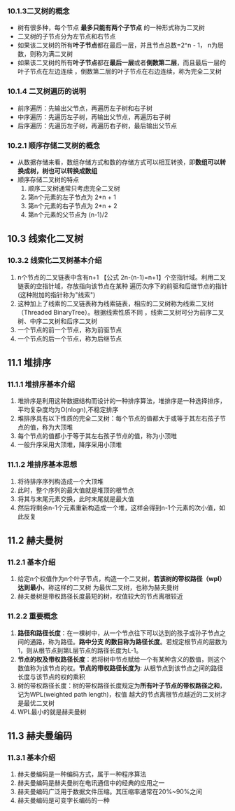 ### 10.1.3二叉树的概念
- 树有很多种，每个节点 **最多只能有两个子节点** 的一种形式称为二叉树
- 二叉树的子节点分为左节点和右节点
- 如果该二叉树的所有**叶子节点**都在最后一层，并且节点总数=2^n - 1， n为层数，则称为满二叉树
- 如果该二叉树的所有**叶子节点**都在**最后一层**或者**倒数第二层**，而且最后一层的叶子节点在左边连续
，倒数第二层的叶子节点在右边连续，称为完全二叉树

### 10.1.4 二叉树遍历的说明
- 前序遍历：先输出父节点，再遍历左子树和右子树
- 中序遍历：先遍历左子树，再输出父节点，再遍历右子树
- 后序遍历：先遍历左子树，再遍历右子树，最后输出父节点

### 10.2.1 顺序存储二叉树的概念
 - 从数据存储来看，数组存储方式和数的存储方式可以相互转换，即**数组可以转换成树，树也可以转换成数组**
 - 顺序存储二叉树的特点
    1. 顺序二叉树通常只考虑完全二叉树
    2. 第n个元素的左子节点为 2*n + 1
    3. 第n个元素的右子节点为 2*n + 2
    4. 第n个元素的父节点为   (n-1)/2
    
## 10.3 线索化二叉树
### 10.3.2 线索化二叉树基本介绍
1. n个节点的二叉链表中含有n+1 【公式 2n-(n-1)=n+1】个空指针域。利用二叉链表的空指针域，存放指向该节点在某种
遍历次序下的前驱和后继节点的指针 (这种附加的指针称为"线索")
2. 这种加上了线索的二叉链表称为线索链表，相应的二叉树称为线索二叉树（Threaded BinaryTree）。根据线索性质不同
，线索二叉树可分为前序二叉树、中序二叉树和后序二叉树
3. 一个节点的前一个节点，称为前驱节点
4. 一个节点的后一个节点，称为后继节点 
    
## 11.1 堆排序
### 11.1.1 堆排序基本介绍
1. 堆排序是利用这种数据结构而设计的一种排序算法，堆排序是一种选择排序，平均复杂度均为O(nlogn),不稳定排序
2. 堆排序具有以下性质的完全二叉树：每个节点的值都大于或等于其左右孩子节点的值，称为大顶堆
3. 每个节点的值都小于等于其左右孩子节点的值，称为小顶堆
4. 一般升序采用大顶堆，降序采用小顶堆   
    
### 11.1.2 堆排序基本思想
1. 将待排序序列构造成一个大顶堆
2. 此时，整个序列的最大值就是堆顶的根节点
3. 将其与末尾元素交换，此时末尾就是最大值
4. 然后将剩余n-1个元素重新构造成一个堆，这样会得到n-1个元素的次小值，如此反复

## 11.2 赫夫曼树
### 11.2.1 基本介绍
1. 给定n个权值作为n个叶子节点，构造一个二叉树，**若该树的带权路径（wpl）达到最小**，称这样的二叉树
为最优二叉树，也称为赫夫曼树
2. 赫夫曼树是带权路径长度最短的树，权值较大的节点离根较近

### 11.2.2 重要概念
1. **路径和路径长度**：在一棵树中，从一个节点往下可以达到的孩子或孙子节点之间的通路，称为路径。**路中分支
的数目称为路径长度**。若规定根节点的层数为1，则从根节点到第L层节点的路径长度为L-1。
2. **节点的权及带权路径长度**：若将树中节点赋给一个有某种含义的数值，则这个数值称为该节点的权。**节点的带权路径长度为**:
从根节点到该节点之间的路径长度与该节点的权的乘积
3. 树的带权路径长度：树的带权路径长度规定为**所有叶子节点的带权路径之和**，记为WPL(weighted path length)，权值
越大的节点离根节点越近的二叉树才是最优二叉树
4. WPL最小的就是赫夫曼树

## 11.3 赫夫曼编码
### 11.3.1 基本介绍
1. 赫夫曼编码是一种编码方式，属于一种程序算法
2. 赫夫曼编码是赫夫曼树在电讯通信中的经典的应用之一
3. 赫夫曼编码广泛用于数据文件压缩。其压缩率通常在20%~90%之间
4. 赫夫曼编码是可变字长编码的一种    
    
    
    
    
    
    
    
    
    
    
    
    
    
    
    
    